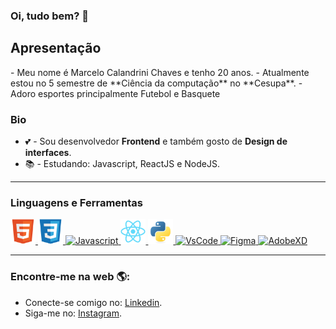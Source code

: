 ### Oi, tudo bem? 👋

## Apresentação
<p>
 - Meu nome é Marcelo Calandrini Chaves e tenho 20 anos.
 - Atualmente estou no 5 semestre de **Ciência da computação** no **Cesupa**.
 - Adoro esportes principalmente Futebol e Basquete   
</p>

### Bio
- 💕 - Sou desenvolvedor **Frontend** e também gosto de **Design de interfaces**.
- 📚 - Estudando: Javascript, ReactJS e NodeJS.

<hr/>

### Linguagens e Ferramentas

<p align="left">
    <a
    href="https://developer.mozilla.org/pt-BR/docs/Web/HTML"
    target="_blank"
  >
    <img
      src="https://raw.githubusercontent.com/devicons/devicon/master/icons/html5/html5-original.svg"
      alt="HTML"
      width="40"
      height="40"
    />
  </a>
   <a
    href="https://developer.mozilla.org/pt-BR/docs/Web/HTML"
    target="_blank"
  >
  <a href="https://developer.mozilla.org/pt-BR/docs/Web/CSS" target="_blank">
    <img
      src="https://raw.githubusercontent.com/devicons/devicon/master/icons/css3/css3-original.svg"
      alt="CSS"
      width="40"
      height="40"
    />
  </a>
  <a href="https://www.javascript.com/" target="_blank">
    <img
      src="https://tadeuesteves.files.wordpress.com/2014/01/javascript-logo.png"
      alt="Javascript"
      width="40"
      height="40"
    />
  </a>
  <a href="https://pt-br.reactjs.org/" target="_blank">
    <img
      src="https://raw.githubusercontent.com/devicons/devicon/master/icons/react/react-original.svg"
      alt="React"
      width="40"
      height="40"
    />
  </a>
     <a href="https://www.python.org/" target="_blank">
    <img
      src="https://raw.githubusercontent.com/devicons/devicon/master/icons/python/python-original.svg"
      alt="Python"
      width="40"
      height="40"
    />
  </a>
  <a href="https://code.visualstudio.com/" target="_blank">
    <img
      src="https://upload.wikimedia.org/wikipedia/commons/thumb/9/9a/Visual_Studio_Code_1.35_icon.svg/512px-Visual_Studio_Code_1.35_icon.svg.png"
      alt="VsCode"
      width="40"
      height="40"
    />
  </a>
  <a href="https://www.figma.com/" target="_blank">
    <img
      src="https://i.pinimg.com/originals/a5/58/b4/a558b426cb8973523f37bbed94cf0f09.png"
      alt="Figma"
      width="40"
      height="40"
    />
  </a>
  <a href="https://upload.wikimedia.org/wikipedia/commons/c/c2/Adobe_XD_CC_icon.svg" target="_blank">
    <img
      src="https://upload.wikimedia.org/wikipedia/commons/c/c2/Adobe_XD_CC_icon.svg"
      alt="AdobeXD"
      width="40"
      height="40"
    />
  </a>
  
</p>

<hr/>

### Encontre-me na web 🌎:

- Conecte-se comigo no: <a href="https://www.linkedin.com/in/marcelo-chaves-0180a21b2/">Linkedin</a>.
- Siga-me no: <a href="https://www.instagram.com/marcelocchaves_/">Instagram</a>.
